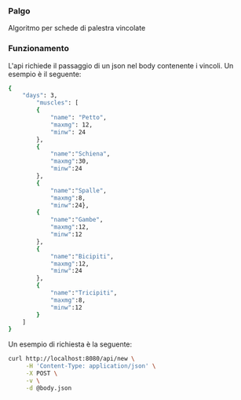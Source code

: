 ### Palgo

Algoritmo per schede di palestra vincolate

### Funzionamento

L'api richiede il passaggio di un json nel body contenente i vincoli.
Un esempio è il seguente:

```bash
{
    "days": 3,
        "muscles": [
        {
            "name": "Petto",
            "maxmg": 12,
            "minw": 24
        },
        {
            "name":"Schiena",
            "maxmg":30,
            "minw":24
        },
        {
            "name":"Spalle",
            "maxmg":8,
            "minw":24},
        {
            "name":"Gambe",
            "maxmg":12,
            "minw":12
        },
        {
            "name":"Bicipiti",
            "maxmg":12,
            "minw":24
        },
        {
            "name":"Tricipiti",
            "maxmg":8,
            "minw":12
        }
    ]
}
```

Un esempio di richiesta è la seguente:

```bash
curl http://localhost:8080/api/new \
     -H 'Content-Type: application/json' \
     -X POST \
     -v \
     -d @body.json
```
